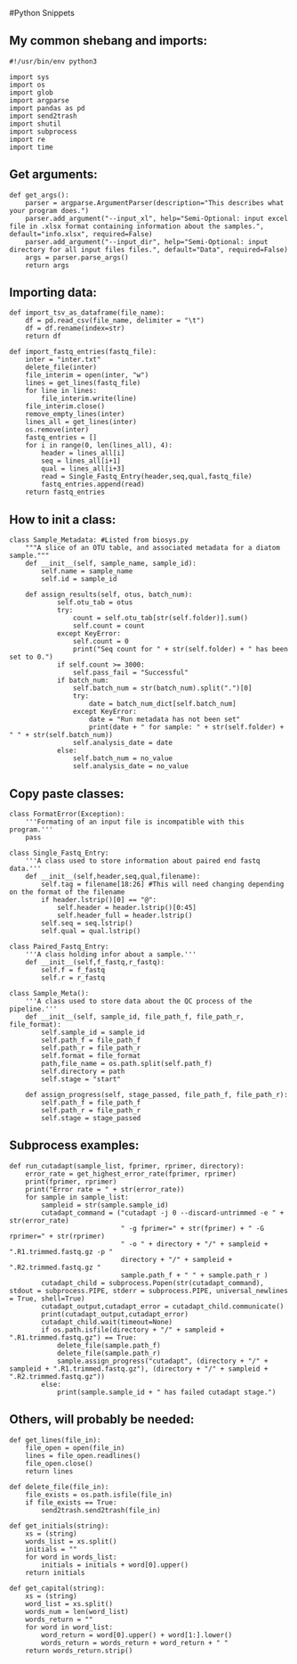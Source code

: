 #Python Snippets

## My common shebang and imports:

    #!/usr/bin/env python3

    import sys
    import os
    import glob
    import argparse
    import pandas as pd
    import send2trash
    import shutil
    import subprocess
    import re
    import time


## Get arguments:

    def get_args():
        parser = argparse.ArgumentParser(description="This describes what your program does.")
        parser.add_argument("--input_xl", help="Semi-Optional: input excel file in .xlsx format containing information about the samples.", default="info.xlsx", required=False)
        parser.add_argument("--input_dir", help="Semi-Optional: input directory for all input files files.", default="Data", required=False)
        args = parser.parse_args()
        return args


## Importing data:

    def import_tsv_as_dataframe(file_name):
        df = pd.read_csv(file_name, delimiter = "\t")
        df = df.rename(index=str)
        return df

    def import_fastq_entries(fastq_file):
        inter = "inter.txt"
        delete_file(inter)
        file_interim = open(inter, "w")
        lines = get_lines(fastq_file)
        for line in lines:
            file_interim.write(line)
        file_interim.close()
        remove_empty_lines(inter)
        lines_all = get_lines(inter)
        os.remove(inter)
        fastq_entries = []
        for i in range(0, len(lines_all), 4):
            header = lines_all[i]
            seq = lines_all[i+1]
            qual = lines_all[i+3]
            read = Single_Fastq_Entry(header,seq,qual,fastq_file)
            fastq_entries.append(read)
        return fastq_entries

## How to init a class:

    class Sample_Metadata: #Listed from biosys.py
        """A slice of an OTU table, and associated metadata for a diatom sample."""
        def __init__(self, sample_name, sample_id):
            self.name = sample_name
            self.id = sample_id

        def assign_results(self, otus, batch_num):
                self.otu_tab = otus
                try:
                    count = self.otu_tab[str(self.folder)].sum()
                    self.count = count
                except KeyError:
                    self.count = 0
                    print("Seq count for " + str(self.folder) + " has been set to 0.")
                if self.count >= 3000:
                    self.pass_fail = "Successful"
                if batch_num:
                    self.batch_num = str(batch_num).split(".")[0]
                    try:
                        date = batch_num_dict[self.batch_num]
                    except KeyError:
                        date = "Run metadata has not been set"
                        print(date + " for sample: " + str(self.folder) + " " + str(self.batch_num))
                    self.analysis_date = date
                else:
                    self.batch_num = no_value
                    self.analysis_date = no_value

## Copy paste classes:
    
    class FormatError(Exception):
        '''Formating of an input file is incompatible with this program.'''
        pass

    class Single_Fastq_Entry:
        '''A class used to store information about paired end fastq data.'''
        def __init__(self,header,seq,qual,filename):
            self.tag = filename[18:26] #This will need changing depending on the format of the filename
            if header.lstrip()[0] == "@":
                self.header = header.lstrip()[0:45]
                self.header_full = header.lstrip()
            self.seq = seq.lstrip()
            self.qual = qual.lstrip()

    class Paired_Fastq_Entry:
        '''A class holding infor about a sample.'''
        def __init__(self,f_fastq,r_fastq):
            self.f = f_fastq
            self.r = r_fastq

    class Sample_Meta():
        '''A class used to store data about the QC process of the pipeline.'''
        def __init__(self, sample_id, file_path_f, file_path_r, file_format):
            self.sample_id = sample_id
            self.path_f = file_path_f
            self.path_r = file_path_r
            self.format = file_format
            path,file_name = os.path.split(self.path_f)
            self.directory = path
            self.stage = "start"

        def assign_progress(self, stage_passed, file_path_f, file_path_r):
            self.path_f = file_path_f
            self.path_r = file_path_r
            self.stage = stage_passed

## Subprocess examples:

    def run_cutadapt(sample_list, fprimer, rprimer, directory): 
        error_rate = get_highest_error_rate(fprimer, rprimer)
        print(fprimer, rprimer)
        print("Error rate = " + str(error_rate))
        for sample in sample_list:
            sampleid = str(sample.sample_id)
            cutadapt_command = ("cutadapt -j 0 --discard-untrimmed -e " + str(error_rate)
                                " -g fprimer=" + str(fprimer) + " -G rprimer=" + str(rprimer) 
                                " -o " + directory + "/" + sampleid + ".R1.trimmed.fastq.gz -p "
                                directory + "/" + sampleid + ".R2.trimmed.fastq.gz "
                                sample.path_f + " " + sample.path_r )
            cutadapt_child = subprocess.Popen(str(cutadapt_command), stdout = subprocess.PIPE, stderr = subprocess.PIPE, universal_newlines = True, shell=True)
            cutadapt_output,cutadapt_error = cutadapt_child.communicate()
            print(cutadapt_output,cutadapt_error)
            cutadapt_child.wait(timeout=None)
            if os.path.isfile(directory + "/" + sampleid + ".R1.trimmed.fastq.gz") == True:
                delete_file(sample.path_f)
                delete_file(sample.path_r)
                sample.assign_progress("cutadapt", (directory + "/" + sampleid + ".R1.trimmed.fastq.gz"), (directory + "/" + sampleid + ".R2.trimmed.fastq.gz"))
            else:
                print(sample.sample_id + " has failed cutadapt stage.")

## Others, will probably be needed:

    def get_lines(file_in):
        file_open = open(file_in)
        lines = file_open.readlines()
        file_open.close()
        return lines

    def delete_file(file_in):
        file_exists = os.path.isfile(file_in)
        if file_exists == True:
            send2trash.send2trash(file_in)

    def get_initials(string):
        xs = (string)
        words_list = xs.split()
        initials = ""
        for word in words_list:
            initials = initials + word[0].upper()
        return initials

    def get_capital(string):
        xs = (string)
        word_list = xs.split()
        words_num = len(word_list)
        words_return = ""
        for word in word_list:
            word_return = word[0].upper() + word[1:].lower()
            words_return = words_return + word_return + " "
        return words_return.strip() 
